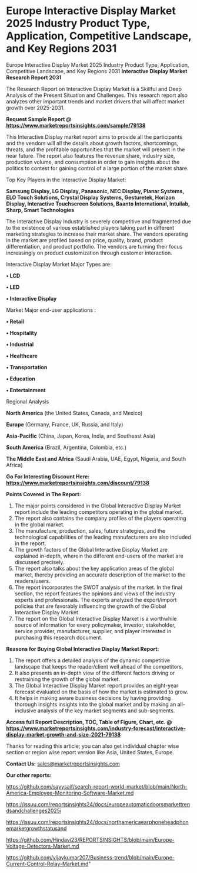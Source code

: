 # Europe Interactive Display Market 2025 Industry Product Type, Application, Competitive Landscape, and Key Regions 2031
 Europe Interactive Display Market 2025 Industry Product Type, Application, Competitive Landscape, and Key Regions 2031
<strong>Interactive Display Market Research Report 2031</strong>

The Research Report on Interactive Display Market is a Skillful and Deep Analysis of the Present Situation and Challenges. This research report also analyzes other important trends and market drivers that will affect market growth over 2025-2031.

<strong>Request Sample Report @ <a href=https://www.marketreportsinsights.com/sample/79138>https://www.marketreportsinsights.com/sample/79138</a></strong>

This Interactive Display market report aims to provide all the participants and the vendors will all the details about growth factors, shortcomings, threats, and the profitable opportunities that the market will present in the near future. The report also features the revenue share, industry size, production volume, and consumption in order to gain insights about the politics to contest for gaining control of a large portion of the market share.

Top Key Players in the Interactive Display Market:

<strong>Samsung Display, LG Display, Panasonic, NEC Display, Planar Systems, ELO Touch Solutions, Crystal Display Systems, Gesturetek, Horizon Display, Interactive Touchscreen Solutions, Baanto International, Intuilab, Sharp, Smart Technologies</strong>

The Interactive Display Industry is severely competitive and fragmented due to the existence of various established players taking part in different marketing strategies to increase their market share. The vendors operating in the market are profiled based on price, quality, brand, product differentiation, and product portfolio. The vendors are turning their focus increasingly on product customization through customer interaction.

Interactive Display Market Major Types are:

<strong>• LCD

• LED

• Interactive Display</strong>

Market Major end-user applications :

<strong>• Retail

• Hospitality

• Industrial

• Healthcare

• Transportation

• Education

• Entertainment</strong>

Regional Analysis

</u><strong><b>North America</b></strong> (the United States, Canada, and Mexico)

<strong><b>Europe </b></strong>(Germany, France, UK, Russia, and Italy)

<strong><b>Asia-Pacific</b></strong> (China, Japan, Korea, India, and Southeast Asia)

<strong><b>South America</b></strong> (Brazil, Argentina, Colombia, etc.)

<strong><b>The Middle East and Africa</b></strong> (Saudi Arabia, UAE, Egypt, Nigeria, and South Africa)

<strong>Go For Interesting Discount Here: <a href=https://www.marketreportsinsights.com/discount/79138>https://www.marketreportsinsights.com/discount/79138</a></strong>

<strong>Points Covered in The Report:</strong>
<ol>
  <li>The major points considered in the Global Interactive Display Market report include the leading competitors operating in the global market.</li>
  <li>The report also contains the company profiles of the players operating in the global market.</li>
  <li>The manufacture, production, sales, future strategies, and the technological capabilities of the leading manufacturers are also included in the report.</li>
  <li>The growth factors of the Global Interactive Display Market are explained in-depth, wherein the different end-users of the market are discussed precisely.</li>
  <li>The report also talks about the key application areas of the global market, thereby providing an accurate description of the market to the readers/users.</li>
  <li>The report incorporates the SWOT analysis of the market. In the final section, the report features the opinions and views of the industry experts and professionals. The experts analyzed the export/import policies that are favorably influencing the growth of the Global Interactive Display Market.</li>
  <li>The report on the Global Interactive Display Market is a worthwhile source of information for every policymaker, investor, stakeholder, service provider, manufacturer, supplier, and player interested in purchasing this research document.</li>
</ol>
<strong>Reasons for Buying Global Interactive Display Market Report:</strong>

<ol>
  <li>The report offers a detailed analysis of the dynamic competitive landscape that keeps the reader/client well ahead of the competitors.</li>
  <li>It also presents an in-depth view of the different factors driving or restraining the growth of the global market.</li>
  <li>The Global Interactive Display Market report provides an eight-year forecast evaluated on the basis of how the market is estimated to grow.</li>
  <li>It helps in making aware business decisions by having providing thorough insights insights into the global market and by making an all-inclusive analysis of the key market segments and sub-segments.</li>
</ol>
<strong>Access full Report Description, TOC, Table of Figure, Chart, etc. @ <a href=https://www.marketreportsinsights.com/industry-forecast/interactive-display-market-growth-and-size-2021-79138>https://www.marketreportsinsights.com/industry-forecast/interactive-display-market-growth-and-size-2021-79138</a></strong>


Thanks for reading this article; you can also get individual chapter wise section or region wise report version like Asia, United States, Europe.

<strong>Contact Us:</strong>
sales@marketreportsinsights.com

<strong>Our other reports:</strong>

<a href=https://github.com/sayysaif/search-report-world-market/blob/main/North-America-Employee-Monitoring-Software-Market.md>https://github.com/sayysaif/search-report-world-market/blob/main/North-America-Employee-Monitoring-Software-Market.md</a>

<a href=https://issuu.com/reportsinsights24/docs/europeautomaticdoorsmarkettrendsandchallenges2025i>https://issuu.com/reportsinsights24/docs/europeautomaticdoorsmarkettrendsandchallenges2025i</a>

<a href=https://issuu.com/reportsinsights24/docs/northamericaearphoneheadphonemarketgrowthstatusand>https://issuu.com/reportsinsights24/docs/northamericaearphoneheadphonemarketgrowthstatusand</a>

<a href=https://github.com/Hindavi23/REPORTSINSIGHTS/blob/main/Europe-Voltage-Detectors-Market.md>https://github.com/Hindavi23/REPORTSINSIGHTS/blob/main/Europe-Voltage-Detectors-Market.md</a>

<a href=https://github.com/vijaykumar207/Business-trend/blob/main/Europe-Current-Control-Relay-Market.md>https://github.com/vijaykumar207/Business-trend/blob/main/Europe-Current-Control-Relay-Market.md</a>"

